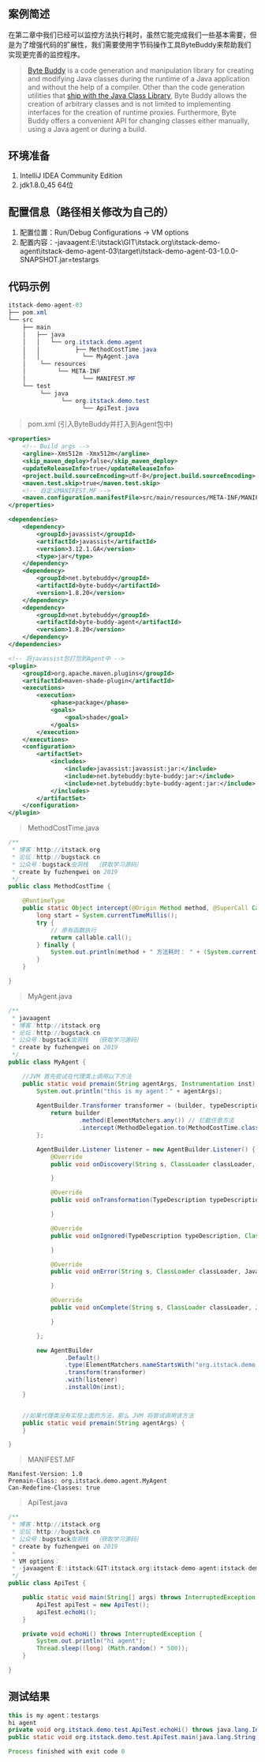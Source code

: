## 案例简述
在第二章中我们已经可以监控方法执行耗时，虽然它能完成我们一些基本需要，但是为了增强代码的扩展性，我们需要使用字节码操作工具ByteBuddy来帮助我们实现更完善的监控程序。
>[Byte Buddy](http://bytebuddy.net/#/) is a code generation and manipulation library for creating and modifying Java classes during the runtime of a Java application and without the help of a compiler. Other than the code generation utilities that [ship with the Java Class Library](http://docs.oracle.com/javase/8/docs/api/java/lang/reflect/Proxy.html), Byte Buddy allows the creation of arbitrary classes and is not limited to implementing interfaces for the creation of runtime proxies. Furthermore, Byte Buddy offers a convenient API for changing classes either manually, using a Java agent or during a build.

## 环境准备
1. IntelliJ IDEA Community Edition
2. jdk1.8.0_45 64位

## 配置信息（路径相关修改为自己的）
1. 配置位置：Run/Debug Configurations -> VM options
2. 配置内容：-javaagent:E:\itstack\GIT\itstack.org\itstack-demo-agent\itstack-demo-agent-03\target\itstack-demo-agent-03-1.0.0-SNAPSHOT.jar=testargs

## 代码示例
```java
itstack-demo-agent-03
├── pom.xml
└── src
    ├── main
    │   ├── java
    │   │   └── org.itstack.demo.agent
    │   │          ├── MethodCostTime.java
    │   │	         └── MyAgent.java
    │	 └── resources
    │         └── META-INF
    │                └── MANIFEST.MF 	
    └── test
         └── java
               └── org.itstack.demo.test
                     └── ApiTest.java
```
>pom.xml (引入ByteBuddy并打入到Agent包中)

```xml
<properties>
    <!-- Build args -->
	<argline>-Xms512m -Xmx512m</argline>
	<skip_maven_deploy>false</skip_maven_deploy>
	<updateReleaseInfo>true</updateReleaseInfo>
	<project.build.sourceEncoding>utf-8</project.build.sourceEncoding>
	<maven.test.skip>true</maven.test.skip>
	<!-- 自定义MANIFEST.MF -->
	<maven.configuration.manifestFile>src/main/resources/META-INF/MANIFEST.MF</maven.configuration.manifestFile>
</properties>

<dependencies>
	<dependency>
		<groupId>javassist</groupId>
		<artifactId>javassist</artifactId>
		<version>3.12.1.GA</version>
		<type>jar</type>
	</dependency>
	<dependency>
		<groupId>net.bytebuddy</groupId>
		<artifactId>byte-buddy</artifactId>
		<version>1.8.20</version>
	</dependency>
	<dependency>
		<groupId>net.bytebuddy</groupId>
		<artifactId>byte-buddy-agent</artifactId>
		<version>1.8.20</version>
	</dependency>
</dependencies>

<!-- 将javassist包打包到Agent中 -->
<plugin>
	<groupId>org.apache.maven.plugins</groupId>
	<artifactId>maven-shade-plugin</artifactId>
	<executions>
		<execution>
			<phase>package</phase>
			<goals>
				<goal>shade</goal>
			</goals>
		</execution>
	</executions>
	<configuration>
		<artifactSet>
			<includes>
				<include>javassist:javassist:jar:</include>
				<include>net.bytebuddy:byte-buddy:jar:</include>
                <include>net.bytebuddy:byte-buddy-agent:jar:</include>
			</includes>
		</artifactSet>
	</configuration>
</plugin>      
```
>MethodCostTime.java

```java
/**
 * 博客：http://itstack.org
 * 论坛：http://bugstack.cn
 * 公众号：bugstack虫洞栈  ｛获取学习源码｝
 * create by fuzhengwei on 2019
 */
public class MethodCostTime {

    @RuntimeType
    public static Object intercept(@Origin Method method, @SuperCall Callable<?> callable) throws Exception {
        long start = System.currentTimeMillis();
        try {
            // 原有函数执行
            return callable.call();
        } finally {
            System.out.println(method + " 方法耗时： " + (System.currentTimeMillis() - start) + "ms");
        }
    }

}
```

>MyAgent.java

```java
/**
 * javaagent
 * 博客：http://itstack.org
 * 论坛：http://bugstack.cn
 * 公众号：bugstack虫洞栈  ｛获取学习源码｝
 * create by fuzhengwei on 2019
 */
public class MyAgent {

    //JVM 首先尝试在代理类上调用以下方法
    public static void premain(String agentArgs, Instrumentation inst) {
        System.out.println("this is my agent：" + agentArgs);
        
        AgentBuilder.Transformer transformer = (builder, typeDescription, classLoader, javaModule) -> {
            return builder
                    .method(ElementMatchers.any()) // 拦截任意方法
                    .intercept(MethodDelegation.to(MethodCostTime.class)); // 委托
        };

        AgentBuilder.Listener listener = new AgentBuilder.Listener() {
            @Override
            public void onDiscovery(String s, ClassLoader classLoader, JavaModule javaModule, boolean b) {

            }

            @Override
            public void onTransformation(TypeDescription typeDescription, ClassLoader classLoader, JavaModule javaModule, boolean b, DynamicType dynamicType) {

            }

            @Override
            public void onIgnored(TypeDescription typeDescription, ClassLoader classLoader, JavaModule javaModule, boolean b) {

            }

            @Override
            public void onError(String s, ClassLoader classLoader, JavaModule javaModule, boolean b, Throwable throwable) {

            }

            @Override
            public void onComplete(String s, ClassLoader classLoader, JavaModule javaModule, boolean b) {

            }

        };

        new AgentBuilder
                .Default()
                .type(ElementMatchers.nameStartsWith("org.itstack.demo.test")) // 指定需要拦截的类
                .transform(transformer)
                .with(listener)
                .installOn(inst);
    }


    //如果代理类没有实现上面的方法，那么 JVM 将尝试调用该方法
    public static void premain(String agentArgs) {
    }

}
```
>MANIFEST.MF

```其他语言
Manifest-Version: 1.0
Premain-Class: org.itstack.demo.agent.MyAgent
Can-Redefine-Classes: true
```
>ApiTest.java

```java
/**
 * 博客：http://itstack.org
 * 论坛：http://bugstack.cn
 * 公众号：bugstack虫洞栈  ｛获取学习源码｝
 * create by fuzhengwei on 2019
 *
 * VM options：
 * -javaagent:E:\itstack\GIT\itstack.org\itstack-demo-agent\itstack-demo-agent-03\target\itstack-demo-agent-03-1.0.0-SNAPSHOT.jar=testargs
 */
public class ApiTest {

    public static void main(String[] args) throws InterruptedException {
        ApiTest apiTest = new ApiTest();
        apiTest.echoHi();
    }

    private void echoHi() throws InterruptedException {
        System.out.println("hi agent");
        Thread.sleep((long) (Math.random() * 500));
    }

}
```
## 测试结果

```java
this is my agent：testargs
hi agent
private void org.itstack.demo.test.ApiTest.echoHi() throws java.lang.InterruptedException 方法耗时： 329ms
public static void org.itstack.demo.test.ApiTest.main(java.lang.String[]) throws java.lang.InterruptedException 方法耗时： 329ms

Process finished with exit code 0
```


